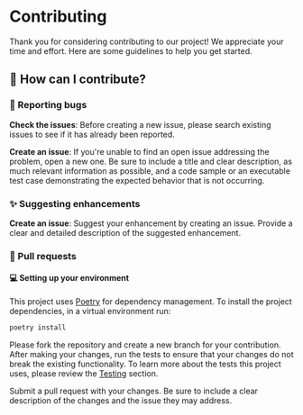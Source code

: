 # Contributing

Thank you for considering contributing to our project! We appreciate your time and
effort. Here are some guidelines to help you get started.

## 🤔 How can I contribute?

### 🐛 Reporting bugs

**Check the issues**: Before creating a new issue, please search existing issues to see
if it has already been reported.

**Create an issue**: If you're unable to find an open issue addressing the problem,
open a new one. Be sure to include a title and clear description, as much relevant
information as possible, and a code sample or an executable test case demonstrating
the expected behavior that is not occurring.

### ✨ Suggesting enhancements

**Create an issue**: Suggest your enhancement by creating an issue. Provide a clear and
detailed description of the suggested enhancement.

### 📝 Pull requests

#### 💻 Setting up your environment

This project uses [Poetry](https://python-poetry.org/) for dependency management. To
install the project dependencies, in a virtual environment run:

```bash
poetry install
```

Please fork the repository and create a new branch for your contribution. After making
your changes, run the tests to ensure that your changes do not break the existing
functionality. To learn more about the tests this project uses, please review the
[Testing](../tests/README.md) section.

Submit a pull request with your changes. Be sure to include a clear description of the
changes and the issue they may address.
